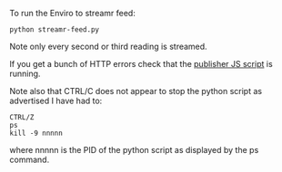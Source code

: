 To run the Enviro to streamr feed:

```
python streamr-feed.py
```

Note only every second or third reading is streamed.

If you get a bunch of HTTP errors check that the [publisher JS script](https://github.com/GraemeEntwistle/streamr-publisher) is running.

Note also that CTRL/C does not appear to stop the python script as advertised I have had to:

```
CTRL/Z
ps
kill -9 nnnnn
```
where nnnnn is the PID of the python script as displayed by the ps command.